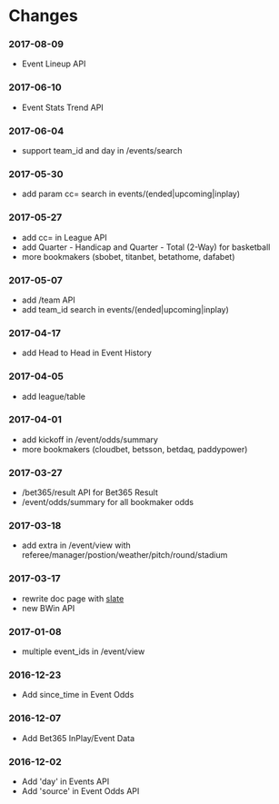 # Changes

### 2017-08-09
  * Event Lineup API

### 2017-06-10
  * Event Stats Trend API

### 2017-06-04
  * support team_id and day in /events/search

### 2017-05-30
  * add param cc= search in events/(ended|upcoming|inplay)

### 2017-05-27
  * add cc= in League API
  * add Quarter - Handicap and Quarter - Total (2-Way) for basketball
  * more bookmakers (sbobet, titanbet, betathome, dafabet)

### 2017-05-07
  * add /team API
  * add team_id search in events/(ended|upcoming|inplay)

### 2017-04-17
  * add Head to Head in Event History

### 2017-04-05
  * add league/table

### 2017-04-01
  * add kickoff in /event/odds/summary
  * more bookmakers (cloudbet, betsson, betdaq, paddypower)

### 2017-03-27
  * /bet365/result API for Bet365 Result
  * /event/odds/summary for all bookmaker odds

### 2017-03-18
  * add extra in /event/view with referee/manager/postion/weather/pitch/round/stadium

### 2017-03-17
  * rewrite doc page with [slate](https://github.com/lord/slate)
  * new BWin API

### 2017-01-08

  * multiple event_ids in /event/view

### 2016-12-23

  * Add since_time in Event Odds</li>

### 2016-12-07

  * Add Bet365 InPlay/Event Data

### 2016-12-02

  * Add 'day' in Events API
  * Add 'source' in Event Odds API
